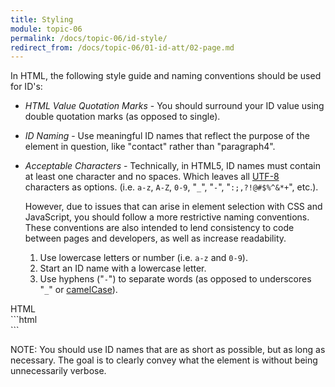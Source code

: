 ```yaml
---
title: Styling
module: topic-06
permalink: /docs/topic-06/id-style/
redirect_from: /docs/topic-06/01-id-att/02-page.md
---
```


<div class="divider-heading"></div>

In HTML, the following style guide and naming conventions should be used for ID's:

- _HTML Value Quotation Marks_ - You should surround your ID value using double quotation marks (as opposed to single).
- _ID Naming_ - Use meaningful ID names that reflect the purpose of the element in question, like "contact" rather than "paragraph4".
- _Acceptable Characters_ - Technically, in HTML5, ID names must contain at least one character and no spaces. Which leaves all [UTF-8](https://www.w3schools.com/charsets/ref_html_utf8.asp) characters as options. (i.e. `a-z`, `A-Z`, `0-9`, "`_`", "`-`", "`:;,?!@#$%^&*+`", etc.).

  However, due to issues that can arise in element selection with CSS and JavaScript, you should follow a more restrictive naming conventions. These conventions are also intended to lend consistency to code between pages and developers, as well as increase readability.

    1. Use lowercase letters or number (i.e. `a-z` and `0-9`).
    2. Start an ID name with a lowercase letter.
    3. Use hyphens ("`-`") to separate words (as opposed to underscores "`_`" or [camelCase](https://en.wikipedia.org/wiki/Camel_case)).


<div id="code-heading">HTML</div>
```html
<!-- Recommended: -->
<div id="use-double-quotations">
<div id="contact">
<div id="image-gallery-1">

<!-- Bad Style: -->
<div id='do-not-use-single-quotations'>
<div id='paragraph4'>
<div id='Image_Gallery-1!'>
```

<span class="label label-info">NOTE:</span> You should use ID names that are as short as possible, but as long as necessary. The goal is to clearly convey what the element is without being unnecessarily verbose.
